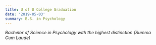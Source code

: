 ```yaml
---
title: U of U College Graduation
date: '2019-05-03'
summary: B.S. in Psychology 
---
```


*Bachelor of Science in Psychology with the highest distinction (Summa Cum Laude)*
    

